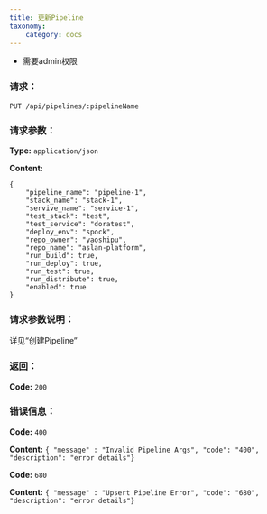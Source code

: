 ```yaml
---
title: 更新Pipeline
taxonomy:
    category: docs
---
```


- 需要admin权限

### 请求：

    PUT /api/pipelines/:pipelineName

### 请求参数：

**Type:** `application/json`

**Content:**

```
{
    "pipeline_name": "pipeline-1",
    "stack_name": "stack-1",
    "servive_name": "service-1",
    "test_stack": "test",
    "test_service": "doratest",
    "deploy_env": "spock",
    "repo_owner": "yaoshipu",
    "repo_name": "aslan-platform",
    "run_build": true,
    "run_deploy": true,
    "run_test": true,
    "run_distribute": true,
    "enabled": true
}
```	

### 请求参数说明：

详见“创建Pipeline”

### 返回：

**Code:** `200`

### 错误信息：

**Code:** `400`

**Content:** `{ "message" : "Invalid Pipeline Args", "code": "400", "description": "error details"}`

**Code:** `680`
  	
**Content:** `{ "message" : "Upsert Pipeline Error", "code": "680", "description": "error details"}`